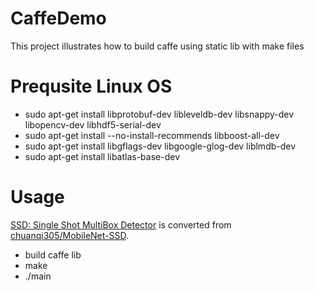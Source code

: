 # CaffeDemo
This project illustrates how to build caffe using static lib with make files

# Prequsite Linux OS
- sudo apt-get install libprotobuf-dev libleveldb-dev libsnappy-dev libopencv-dev libhdf5-serial-dev
- sudo apt-get install --no-install-recommends libboost-all-dev
- sudo apt-get install libgflags-dev libgoogle-glog-dev liblmdb-dev
- sudo apt-get install libatlas-base-dev


# Usage
[SSD: Single Shot MultiBox Detector](https://arxiv.org/abs/1512.02325) is converted from [chuanqi305/MobileNet-SSD](https://github.com/chuanqi305/MobileNet-SSD).


- build caffe lib
- make
- ./main